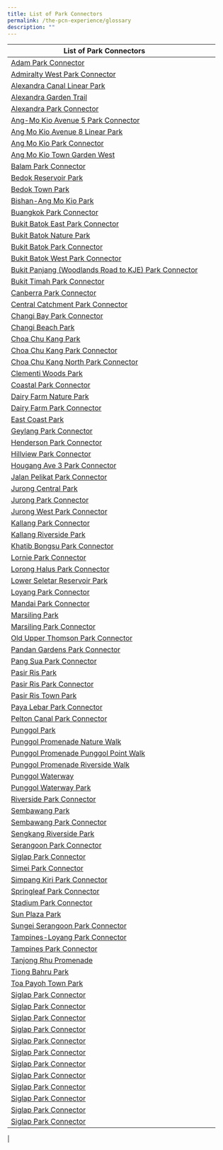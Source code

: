 ```yaml
---
title: List of Park Connectors
permalink: /the-pcn-experience/glossary
description: ""
---
```

| **List of Park Connectors** |  |  |
| -------- | -------- | -------- |
| [Adam Park Connector](https://www.nparks.gov.sg/gardens-parks-and-nature/park-connector-network/adam-pc)     |  | |
| [Admiralty West Park Connector](https://www.nparks.gov.sg/gardens-parks-and-nature/park-connector-network/admiralty-west-pc)     |  | |
| [Alexandra Canal Linear Park](https://www.nparks.gov.sg/gardens-parks-and-nature/park-connector-network/alexandra-canal-linear-park)     |  | |
| [Alexandra Garden Trail](https://www.nparks.gov.sg/gardens-parks-and-nature/park-connector-network/alexandra-garden-trail)     |  | |
| [Alexandra Park Connector](https://www.nparks.gov.sg/gardens-parks-and-nature/park-connector-network/alexandra-pc)     |  | |
| [Ang-Mo Kio Avenue 5 Park Connector](https://www.nparks.gov.sg/gardens-parks-and-nature/park-connector-network/ang-mo-kio-ave-5-pc)     |  | |
| [Ang Mo Kio Avenue 8 Linear Park](https://www.nparks.gov.sg/gardens-parks-and-nature/park-connector-network/ang-mo-kio-avenue-8-linear-park)     |  | |
| [Ang Mo Kio Park Connector](https://www.nparks.gov.sg/gardens-parks-and-nature/park-connector-network/ang-mo-kio-pc)     |  | |
| [Ang Mo Kio Town Garden West](https://www.nparks.gov.sg/gardens-parks-and-nature/parks-and-nature-reserves/ang-mo-kio-town-garden-west)     |  | |
| [Balam Park Connector](https://www.nparks.gov.sg/gardens-parks-and-nature/park-connector-network/balam-pc)     |  | |
| [Bedok Reservoir Park](https://www.nparks.gov.sg/gardens-parks-and-nature/parks-and-nature-reserves/bedok-reservoir-park)     |  | |
| [Bedok Town Park](https://www.nparks.gov.sg/gardens-parks-and-nature/parks-and-nature-reserves/bedok-town-park)     |  | |
| [Bishan-Ang Mo Kio Park](https://www.nparks.gov.sg/gardens-parks-and-nature/parks-and-nature-reserves/bishan---ang-mo-kio-park)     |  | |
| [Buangkok Park Connector](https://www.nparks.gov.sg/gardens-parks-and-nature/park-connector-network/buangkok-pc)     |  | |
| [Bukit Batok East Park Connector](https://www.nparks.gov.sg/gardens-parks-and-nature/park-connector-network/bukit-batok-east-pc)     |  | |
| [Bukit Batok Nature Park](https://www.nparks.gov.sg/gardens-parks-and-nature/parks-and-nature-reserves/bukit-batok-nature-park)     |  | |
| [Bukit Batok Park Connector](https://www.nparks.gov.sg/gardens-parks-and-nature/park-connector-network/bukit-batok-pc)     |  | |
| [Bukit Batok West Park Connector](https://www.nparks.gov.sg/gardens-parks-and-nature/park-connector-network/bukit-batok-west-pc)     |  | |
| [Bukit Panjang (Woodlands Road to KJE) Park Connector](https://www.nparks.gov.sg/gardens-parks-and-nature/park-connector-network/bukit-panjang-woodlands-road-to-kje-pc)     |  | |
| [Bukit Timah Park Connector](https://www.nparks.gov.sg/gardens-parks-and-nature/park-connector-network/bukit-timah-pc)     |  | |
| [Canberra Park Connector](https://www.nparks.gov.sg/gardens-parks-and-nature/park-connector-network/canberra-pc)     |  | |
| [Central Catchment Park Connector](https://www.nparks.gov.sg/gardens-parks-and-nature/park-connector-network/central-catchment-pc)     |  | |
| [Changi Bay Park Connector](https://www.nparks.gov.sg/gardens-parks-and-nature/park-connector-network/changi-bay-pc)     |  | |
| [Changi Beach Park](https://www.nparks.gov.sg/gardens-parks-and-nature/park-connector-network/changi-beach-park)     |  | |
| [Choa Chu Kang Park](https://www.nparks.gov.sg/gardens-parks-and-nature/parks-and-nature-reserves/choa-chu-kang-park)     |  | |
| [Choa Chu Kang Park Connector](https://www.nparks.gov.sg/gardens-parks-and-nature/park-connector-network/choa-chu-kang-pc)     |  | |
| [Choa Chu Kang North Park Connector](https://www.nparks.gov.sg/gardens-parks-and-nature/park-connector-network/chua-chu-kang-north-pc)     |  | |
| [Clementi Woods Park](https://www.nparks.gov.sg/gardens-parks-and-nature/parks-and-nature-reserves/clementi-woods-park)     |  | |
| [Coastal Park Connector](https://www.nparks.gov.sg/gardens-parks-and-nature/park-connector-network/coastal-pc)     |  | |
| [Dairy Farm Nature Park](https://www.nparks.gov.sg/gardens-parks-and-nature/parks-and-nature-reserves/dairy-farm-nature-park)     |  | |
| [Dairy Farm Park Connector](https://www.nparks.gov.sg/gardens-parks-and-nature/park-connector-network/dairy-farm-pc)     |  | |
| [East Coast Park](https://www.nparks.gov.sg/gardens-parks-and-nature/parks-and-nature-reserves/east-coast-park)     |  | |
| [Geylang Park Connector](https://www.nparks.gov.sg/gardens-parks-and-nature/park-connector-network/geylang-pc)     |  | |
| [Henderson Park Connector](https://www.nparks.gov.sg/gardens-parks-and-nature/park-connector-network/henderson-pc)     |  | |
| [Hillview Park Connector](https://www.nparks.gov.sg/gardens-parks-and-nature/park-connector-network/hillview-pc)     |  | |
| [Hougang Ave 3 Park Connector](https://www.nparks.gov.sg/gardens-parks-and-nature/park-connector-network/hougang-avenue-3-pc)     |  | |
| [Jalan Pelikat Park Connector](https://www.nparks.gov.sg/gardens-parks-and-nature/park-connector-network/jalan-pelikat-pc)     |  | |
| [Jurong Central Park](https://www.nparks.gov.sg/gardens-parks-and-nature/parks-and-nature-reserves/jurong-central-park)     |  | |
| [Jurong Park Connector](https://www.nparks.gov.sg/gardens-parks-and-nature/park-connector-network/jurong-pc)     |  | |
| [Jurong West Park Connector](https://www.nparks.gov.sg/gardens-parks-and-nature/park-connector-network/jurong-west-pc)     |  | |
| [Kallang Park Connector](https://www.nparks.gov.sg/gardens-parks-and-nature/park-connector-network/kallang-pc)     |  | |
| [Kallang Riverside Park](https://www.nparks.gov.sg/gardens-parks-and-nature/parks-and-nature-reserves/kallang-riverside-park)     |  | |
| [Khatib Bongsu Park Connector](https://www.nparks.gov.sg/gardens-parks-and-nature/park-connector-network/khatib-bongsu-pc)     |  | |
| [Lornie Park Connector](https://www.nparks.gov.sg/gardens-parks-and-nature/park-connector-network/lornie-pc)     |  | |
| [Lorong Halus Park Connector](https://www.nparks.gov.sg/gardens-parks-and-nature/park-connector-network/lorong-halus-pc)     |  | |
| [Lower Seletar Reservoir Park](https://www.nparks.gov.sg/gardens-parks-and-nature/parks-and-nature-reserves/lower-seletar-reservoir-park)     |  | |
| [Loyang Park Connector](https://www.nparks.gov.sg/gardens-parks-and-nature/park-connector-network/loyang-pc)     |  | |
| [Mandai Park Connector](https://www.nparks.gov.sg/gardens-parks-and-nature/park-connector-network/mandai-pc)     |  | |
| [Marsiling Park](https://www.nparks.gov.sg/gardens-parks-and-nature/parks-and-nature-reserves/marsiling-park)     |  | |
| [Marsiling Park Connector](https://www.nparks.gov.sg/gardens-parks-and-nature/park-connector-network/marsiling-pc)     |  | |
| [Old Upper Thomson Park Connector](https://www.nparks.gov.sg/gardens-parks-and-nature/park-connector-network/old-upper-thomson-pc)     |  | |
| [Pandan Gardens Park Connector](https://www.nparks.gov.sg/gardens-parks-and-nature/park-connector-network/pandan-gardens-pc)     |  | |
| [Pang Sua Park Connector](https://www.nparks.gov.sg/gardens-parks-and-nature/park-connector-network/pang-sua-pc)     |  | |
| [Pasir Ris Park](https://www.nparks.gov.sg/gardens-parks-and-nature/parks-and-nature-reserves/pasir-ris-park)     |  | |
| [Pasir Ris Park Connector](https://www.nparks.gov.sg/gardens-parks-and-nature/park-connector-network/pasir-ris-pc)     |  | |
| [Pasir Ris Town Park](https://www.nparks.gov.sg/gardens-parks-and-nature/parks-and-nature-reserves/pasir-ris-town-park)     |  | |
| [Paya Lebar Park Connector](https://www.nparks.gov.sg/gardens-parks-and-nature/park-connector-network/paya-lebar-pc)     |  | |
| [Pelton Canal Park Connector](https://www.nparks.gov.sg/gardens-parks-and-nature/park-connector-network/pelton-canal-pc)     |  | |
| [Punggol Park](https://www.nparks.gov.sg/gardens-parks-and-nature/parks-and-nature-reserves/punggol-park)     |  | |
| [Punggol Promenade Nature Walk](https://www.nparks.gov.sg/gardens-parks-and-nature/park-connector-network/punggol-promenade-nature-walk)     |  | |
| [Punggol Promenade Punggol Point Walk](https://www.nparks.gov.sg/gardens-parks-and-nature/park-connector-network/punggol-promenade-punggol-point-walk)     |  | |
| [Punggol Promenade Riverside Walk](https://www.nparks.gov.sg/gardens-parks-and-nature/park-connector-network/punggol-promenade-riverside-walk)     |  | |
| [Punggol Waterway](https://www.nparks.gov.sg/gardens-parks-and-nature/parks-and-nature-reserves/punggol-waterway)     |  | |
| [Punggol Waterway Park](https://www.nparks.gov.sg/gardens-parks-and-nature/parks-and-nature-reserves/punggol-waterway-park)     |  | |
| [Riverside Park Connector](https://www.nparks.gov.sg/gardens-parks-and-nature/park-connector-network/riverside-pc)     |  | |
| [Sembawang Park](https://www.nparks.gov.sg/gardens-parks-and-nature/parks-and-nature-reserves/sembawang-park)     |  | |
| [Sembawang Park Connector](https://www.nparks.gov.sg/gardens-parks-and-nature/park-connector-network/sembawang-pc)     |  | |
| [Sengkang Riverside Park](https://www.nparks.gov.sg/gardens-parks-and-nature/parks-and-nature-reserves/sengkang-riverside-park)     |  | |
| [Serangoon Park Connector](https://www.nparks.gov.sg/gardens-parks-and-nature/park-connector-network/serangoon-pc)     |  | |
| [Siglap Park Connector](https://www.nparks.gov.sg/gardens-parks-and-nature/park-connector-network/siglap-pc)     |  | |
| [Simei Park Connector](https://www.nparks.gov.sg/gardens-parks-and-nature/park-connector-network/simei-pc)     |  | |
| [Simpang Kiri Park Connector](https://www.nparks.gov.sg/gardens-parks-and-nature/park-connector-network/simpang-kiri-pc)     |  | |
| [Springleaf Park Connector](https://www.nparks.gov.sg/gardens-parks-and-nature/park-connector-network/springleaf-park-connector)     |  | |
| [Stadium Park Connector](https://www.nparks.gov.sg/gardens-parks-and-nature/park-connector-network/stadium-pc)     |  | |
| [Sun Plaza Park](https://www.nparks.gov.sg/gardens-parks-and-nature/parks-and-nature-reserves/sun-plaza-park)     |  | |
| [Sungei Serangoon Park Connector](https://www.nparks.gov.sg/gardens-parks-and-nature/park-connector-network/sungei-serangoon-pc)     |  | |
| [Tampines-Loyang Park Connector](https://www.nparks.gov.sg/gardens-parks-and-nature/park-connector-network/tampines-loyang-pc)     |  | |
| [Tampines Park Connector](https://www.nparks.gov.sg/gardens-parks-and-nature/park-connector-network/tampines-pc)     |  | |
| [Tanjong Rhu Promenade](https://www.nparks.gov.sg/gardens-parks-and-nature/park-connector-network/tanjong-rhu-promenade)     |  | |
| [Tiong Bahru Park](https://www.nparks.gov.sg/gardens-parks-and-nature/parks-and-nature-reserves/tiong-bahru-park)     |  | |
| [Toa Payoh Town Park](https://www.nparks.gov.sg/gardens-parks-and-nature/parks-and-nature-reserves/toa-payoh-town-park)     |  | |
| [Siglap Park Connector](https://www.nparks.gov.sg/gardens-parks-and-nature/park-connector-network/siglap-pc)     |  | |
| [Siglap Park Connector](https://www.nparks.gov.sg/gardens-parks-and-nature/park-connector-network/siglap-pc)     |  | |
| [Siglap Park Connector](https://www.nparks.gov.sg/gardens-parks-and-nature/park-connector-network/siglap-pc)     |  | |
| [Siglap Park Connector](https://www.nparks.gov.sg/gardens-parks-and-nature/park-connector-network/siglap-pc)     |  | |
| [Siglap Park Connector](https://www.nparks.gov.sg/gardens-parks-and-nature/park-connector-network/siglap-pc)     |  | |
| [Siglap Park Connector](https://www.nparks.gov.sg/gardens-parks-and-nature/park-connector-network/siglap-pc)     |  | |
| [Siglap Park Connector](https://www.nparks.gov.sg/gardens-parks-and-nature/park-connector-network/siglap-pc)     |  | |
| [Siglap Park Connector](https://www.nparks.gov.sg/gardens-parks-and-nature/park-connector-network/siglap-pc)     |  | |
| [Siglap Park Connector](https://www.nparks.gov.sg/gardens-parks-and-nature/park-connector-network/siglap-pc)     |  | |
| [Siglap Park Connector](https://www.nparks.gov.sg/gardens-parks-and-nature/park-connector-network/siglap-pc)     |  | |
| [Siglap Park Connector](https://www.nparks.gov.sg/gardens-parks-and-nature/park-connector-network/siglap-pc)     |  | |
| [Siglap Park Connector](https://www.nparks.gov.sg/gardens-parks-and-nature/park-connector-network/siglap-pc)     |  | |
|
